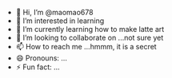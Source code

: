 - 👋 Hi, I’m @maomao678
- 👀 I’m interested in learning
- 🌱 I’m currently learning how to make latte art 
- 💞️ I’m looking to collaborate on ...not sure yet
- 📫 How to reach me ...hmmm, it is a secret
- 😄 Pronouns: ...
- ⚡ Fun fact: ...

<!---
maomao678/maomao678 is a ✨ special ✨ repository because its `README.md` (this file) appears on your GitHub profile.
You can click the Preview link to take a look at your changes.
--->
